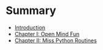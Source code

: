 # Summary

* [Introduction](README.md)
* [Chapter I: Open Mind Fun](chapter1.md)
* [Chapter II: Miss Python Routines](chapter2.md)

